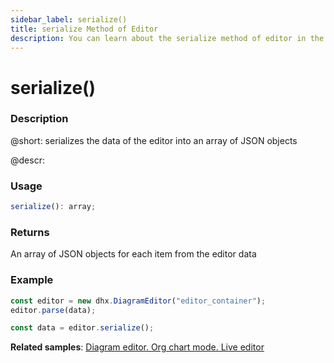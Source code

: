 ```yaml
---
sidebar_label: serialize()
title: serialize Method of Editor
description: You can learn about the serialize method of editor in the documentation of the DHTMLX JavaScript Diagram library. Browse developer guides and API reference, try out code examples and live demos, and download a free 30-day evaluation version of DHTMLX Diagram.
---
```


# serialize()

### Description

@short: serializes the data of the editor into an array of JSON objects

@descr:

### Usage

~~~js
serialize(): array;
~~~

### Returns

An array of JSON objects for each item from the editor data

### Example

~~~js {4}
const editor = new dhx.DiagramEditor("editor_container");
editor.parse(data);

const data = editor.serialize();
~~~

**Related samples**: [Diagram editor. Org chart mode. Live editor](https://snippet.dhtmlx.com/bng7ego7)

